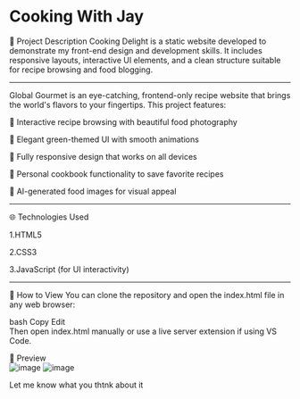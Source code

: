 # Cooking With Jay
📌 Project Description
Cooking Delight is a static website developed to demonstrate my front-end design and development skills. It includes responsive layouts, interactive UI elements, and a clean structure suitable for recipe browsing and food blogging.

<hr>
Global Gourmet is an eye-catching, frontend-only recipe website that brings the world's flavors to your fingertips. This project features:

🍕 Interactive recipe browsing with beautiful food photography

🌿 Elegant green-themed UI with smooth animations

📱 Fully responsive design that works on all devices

📖 Personal cookbook functionality to save favorite recipes

🎨 AI-generated food images for visual appeal

<hr>

🌐 Technologies Used

1.HTML5

2.CSS3

3.JavaScript (for UI interactivity)

<hr>

📂 How to View
You can clone the repository and open the index.html file in any web browser:

bash
Copy
Edit<br>
Then open index.html manually or use a live server extension if using VS Code.
<br>

📸 Preview<br>
![image](https://github.com/user-attachments/assets/37f3cdbe-cc79-41c5-957b-023e2e9b29b7)
![image](https://github.com/user-attachments/assets/af654e51-7552-47fb-b82d-09ebc54c83b7)





Let me know what you thtnk about it

